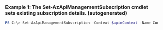 ### Example 1: The Set-AzApiManagementSubscription cmdlet sets existing subscription details. (autogenerated)
```powershell
PS C:\> Set-AzApiManagementSubscription -Context $apimContext -Name ContosoApi -Scope /apis -SubscriptionId 0123456789
```

